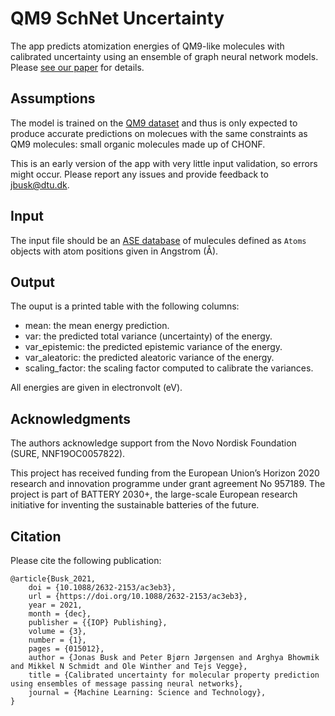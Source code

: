 # QM9 SchNet Uncertainty

The app predicts atomization energies of QM9-like molecules with calibrated uncertainty using an ensemble of graph neural network models.
Please [see our paper](https://doi.org/10.1088/2632-2153/ac3eb3) for details.


## Assumptions

The model is trained on the [QM9 dataset](https://doi.org/10.1038/sdata.2014.22) and thus is only expected to produce accurate predictions on molecues with the same constraints as QM9 molecules: small organic molecules made up of CHONF.

This is an early version of the app with very little input validation, so errors might occur.
Please report any issues and provide feedback to jbusk@dtu.dk.


## Input

The input file should be an [ASE database](https://wiki.fysik.dtu.dk/ase/ase/db/db.html) of mulecules defined as `Atoms` objects with atom positions given in Angstrom (Å).


## Output

The ouput is a printed table with the following columns:

* mean: the mean energy prediction.
* var: the predicted total variance (uncertainty) of the energy.
* var_epistemic: the predicted epistemic variance of the energy.
* var_aleatoric: the predicted aleatoric variance of the energy.
* scaling_factor: the scaling factor computed to calibrate the variances.

All energies are given in electronvolt (eV).


## Acknowledgments

The authors acknowledge support from the Novo Nordisk Foundation (SURE, NNF19OC0057822).

This project has received funding from the European Union’s Horizon 2020 research and innovation programme under grant agreement No 957189. The project is part of BATTERY 2030+, the large-scale European research initiative for inventing the sustainable batteries of the future.


## Citation

Please cite the following publication:

    @article{Busk_2021,
    	doi = {10.1088/2632-2153/ac3eb3},
    	url = {https://doi.org/10.1088/2632-2153/ac3eb3},
    	year = 2021,
    	month = {dec},
    	publisher = {{IOP} Publishing},
    	volume = {3},
    	number = {1},
    	pages = {015012},
    	author = {Jonas Busk and Peter Bjørn Jørgensen and Arghya Bhowmik and Mikkel N Schmidt and Ole Winther and Tejs Vegge},
    	title = {Calibrated uncertainty for molecular property prediction using ensembles of message passing neural networks},
    	journal = {Machine Learning: Science and Technology},
    }
